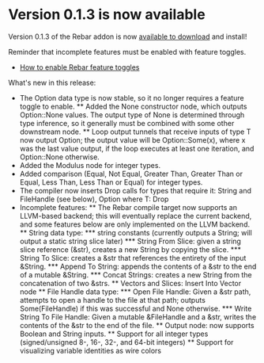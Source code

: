 # Version 0.1.3 is now available

Version 0.1.3 of the Rebar addon is now [available to download](https://github.com/ni/rebar/releases/tag/v0.1.3-alpha) and install!

Reminder that incomplete features must be enabled with feature toggles.
* [How to enable Rebar feature toggles](https://github.com/ni/rebar/wiki/EnableFeatureToggles)

What's new in this release:

* The Option data type is now stable, so it no longer requires a feature toggle to enable.
** Added the None constructor node, which outputs Option<T>::None values. The output type of None is determined through type inference, so it generally must be combined with some other downstream node.
** Loop output tunnels that receive inputs of type T now output Option<T>; the output value will be Option<T>::Some(x), where x was the last value output, if the loop executes at least one iteration, and Option<T>::None otherwise.
* Added the Modulus node for integer types.
* Added comparison (Equal, Not Equal, Greater Than, Greater Than or Equal, Less Than, Less Than or Equal) for integer types.
* The compiler now inserts Drop calls for types that require it: String and FileHandle (see below), Option<T> where T: Drop
* Incomplete features:
** The Rebar compile target now supports an LLVM-based backend; this will eventually replace the current backend, and some features below are only implemented on the LLVM backend.
** String data type: 
*** string constants (currently outputs a String; will output a static string slice later)
*** String From Slice: given a string slice reference (&str), creates a new String by copying the slice.
*** String To Slice: creates a &str that references the entirety of the input &String.
*** Append To String: appends the contents of a &str to the end of a mutable &String.
*** Concat Strings: creates a new String from the concatenation of two &strs.
** Vectors and Slices: Insert Into Vector node
** File Handle data type:
*** Open File Handle: Given a &str path, attempts to open a handle to the file at that path; outputs Some(FileHandle) if this was successful and None otherwise.
*** Write String To File Handle: Given a mutable &FileHandle and a &str, writes the contents of the &str to the end of the file.
** Output node: now supports Boolean and String inputs.
** Support for all integer types (signed/unsigned 8-, 16-, 32-, and 64-bit integers)
** Support for visualizing variable identities as wire colors